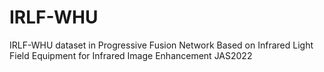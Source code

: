 # IRLF-WHU
IRLF-WHU dataset in Progressive Fusion Network Based on Infrared Light Field Equipment for Infrared Image Enhancement  JAS2022
